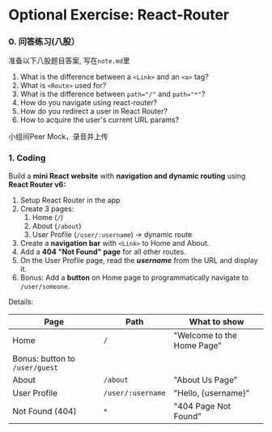 # Optional Exercise: React-Router

### 0. 问答练习(八股）

准备以下⼋股题⽬答案, 写在`note.md`⾥

<aside>

1. What is the difference between a `<Link>` and an `<a>` tag?
2. What is `<Route>` used for?
3. What is the difference between `path="/"` and `path="*"`?
4. How do you navigate using react-router?
5. How do you redirect a user in React Router?
6. How to acquire the user's current URL params?
</aside>

⼩组间Peer Mock，录⾳并上传

### 1. Coding

Build a **mini React website** with **navigation and dynamic routing** using **React Router v6:**

1. Setup React Router in the app
2. Create 3 pages:
    1. Home (`/`)
    2. About (`/about`)
    3. User Profile (`/user/:username`) → dynamic route
3. Create a **navigation bar** with `<Link>` to Home and About.
4. Add a **404 "Not Found" page** for all other routes.
5. On the User Profile page, read the ***username*** from the URL and display it.
6. Bonus: Add a **button** on Home page to programmatically navigate to `/user/someone`.

Details:

| Page | Path | What to show |
| --- | --- | --- |
| Home | `/` | "Welcome to the Home Page" 
Bonus: button to `/user/guest` |
| About | `/about` | "About Us Page” |
| User Profile | `/user/:username` | "Hello, {username}” |
| Not Found (404) | `*` | "404 Page Not Found” |